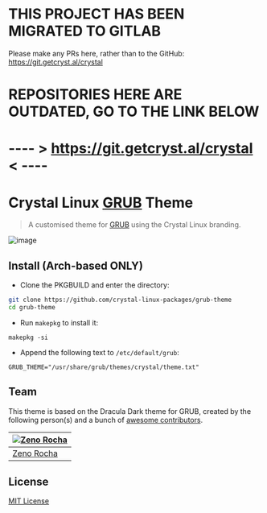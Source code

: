 # **THIS PROJECT HAS BEEN MIGRATED TO GITLAB**
Please make any PRs here, rather than to the GitHub: https://git.getcryst.al/crystal

# REPOSITORIES HERE ARE **OUTDATED**, GO TO THE LINK  BELOW
# ---- > https://git.getcryst.al/crystal < ----

# Crystal Linux [GRUB](https://gnu.org/software/grub/) Theme

> A customised theme for [GRUB](https://gnu.org/software/grub/) using the Crystal Linux branding.

![image](https://user-images.githubusercontent.com/30374463/189643831-6e29a350-a57d-4aa6-902a-ea08b527cc39.png)

## Install (Arch-based ONLY)

- Clone the PKGBUILD and enter the directory:
```bash
git clone https://github.com/crystal-linux-packages/grub-theme
cd grub-theme
```

- Run `makepkg` to install it:
```
makepkg -si
```

- Append the following text to `/etc/default/grub`:
```
GRUB_THEME="/usr/share/grub/themes/crystal/theme.txt"
```

## Team

This theme is based on the Dracula Dark theme for GRUB, created by the following person(s) and a bunch of [awesome contributors](https://github.com/dracula/grub/graphs/contributors).

[![Zeno Rocha](https://github.com/pspiagicw.png?size=100)](https://github.com/pspiagicw) |
--- |
[Zeno Rocha](https://github.com/pspiagicw) |

## License

[MIT License](./LICENSE)
